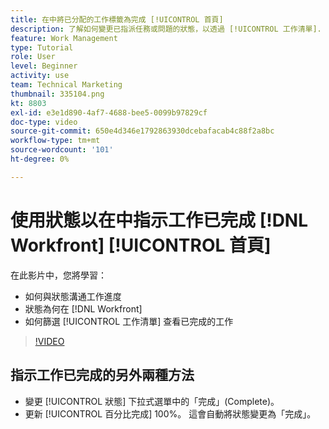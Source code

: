 ```yaml
---
title: 在中將已分配的工作標籤為完成 [!UICONTROL 首頁]
description: 了解如何變更已指派任務或問題的狀態，以透過 [!UICONTROL 工作清單]. 然後篩選清單，只查看已完成的工作。
feature: Work Management
type: Tutorial
role: User
level: Beginner
activity: use
team: Technical Marketing
thumbnail: 335104.png
kt: 8803
exl-id: e3e1d890-4af7-4688-bee5-0099b97829cf
doc-type: video
source-git-commit: 650e4d346e1792863930dcebafacab4c88f2a8bc
workflow-type: tm+mt
source-wordcount: '101'
ht-degree: 0%

---
```


# 使用狀態以在中指示工作已完成 [!DNL Workfront] [!UICONTROL 首頁]

在此影片中，您將學習：

* 如何與狀態溝通工作進度
* 狀態為何在 [!DNL  Workfront]
* 如何篩選 [!UICONTROL 工作清單] 查看已完成的工作

>[!VIDEO](https://video.tv.adobe.com/v/335104/?quality=12&learn=on)


## 指示工作已完成的另外兩種方法

* 變更 [!UICONTROL 狀態] 下拉式選單中的「完成」(Complete)。
* 更新 [!UICONTROL 百分比完成] 100%。 這會自動將狀態變更為「完成」。

<!---
learn more URLs
--->

